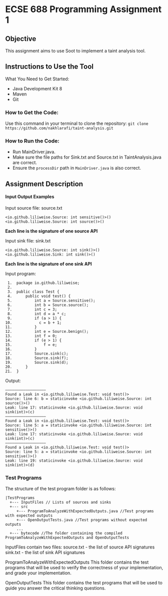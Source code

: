 # ECSE 688 Programming Assignment 1
## Objective 
This assignment aims to use Soot to implement a taint analysis tool.

## Instructions to Use the Tool

What You Need to Get Started:
* Java Development Kit 8
* Maven
* Git

### How to Get the Code:
Use this command in your terminal to clone the repository:
`git clone https://github.com/nakhlarafi/taint-analysis.git`

### How to Run the Code:
* Run MainDriver.java.
* Make sure the file paths for Sink.txt and Source.txt in TaintAnalysis.java are correct.
* Ensure the `processDir` path in `MainDriver.java` is also correct.

## Assignment Description

#### Input Output Examples
Input source file: source.txt
```
<io.github.liliweise.Source: int sensitive()>()
<io.github.liliweise.Source: int source()>()
```
**Each line is the signature of one source API**

Input sink file: sink.txt
```
<io.github.liliweise.Source: int sink()>()
<io.github.liliweise.Sink: int sink()>()
```
**Each line is the signature of one sink API**

Input program:
```
 1.  package io.github.liliweise;  
 2.   
 3.  public class Test {  
 4.      public void test() {  
 5.          int a = Source.sensitive();  
 6.          int b = Source.source();  
 7.          int c = 3;  
 8.          int d = a * c;  
 9.          if (a > 1) {  
10.            c = b + 1;  
11.          }  
12.          int e = Source.benign();  
13.          int f = 0;  
14.          if (e > 1) {  
15.              f = e;  
16.          }  
17.          Source.sink(c);  
18.          Source.sink(f);  
19.          Source.sink(d);  
20.      }  
21.  }
```

Output:
```
——————————————————
Found a Leak in <io.github.liliweise.Test: void test()>
Source: line 6: b = staticinvoke <io.github.liliweise.Source: int source()>()
Leak: line 17: staticinvoke <io.github.liliweise.Source: void sink(int)>(c)
——————————————————
Found a Leak in <io.github.liliweise.Test: void test()>
Source: line 5: a = staticinvoke <io.github.liliweise.Source: int sensitive()>()
Leak: line 17: staticinvoke <io.github.liliweise.Source: void sink(int)>(c)
——————————————————
Found a Leak in <io.github.liliweise.Test: void test()>
Source: line 5: a = staticinvoke <io.github.liliweise.Source: int sensitive()>()
Leak: line 19: staticinvoke <io.github.liliweise.Source: void sink(int)>(d)
```
### Test Programs

The structure of the test program folder is as follows:
```
|TestPrograms
  +--- InputFiles // Lists of sources and sinks
  +--- src
     +--- ProgramToAnalyzeWithExpectedOutputs.java //Test programs with expected outputs
     +--- OpenOutputTests.java //Test programs without expected outputs
     ...
  +--- bytecode //The folder containing the compiled ProgramToAnalyzeWithExpectedOutputs and OpenOutputTests
```
InputFiles contain two files:
source.txt - the list of source API signatures
sink.txt - the list of sink API signatures

ProgramToAnalyzeWithExpectedOutputs
This folder contains the test programs that will be used to verify the correctness of your implementation, and grade your implementation.

OpenOutputTests
This folder contains the test programs that will be used to guide you answer the critical thinking questions.

[//]: # (## Submission Requirements)

[//]: # (You are required to submit:)

[//]: # (1. Your assignment report)

[//]: # (2. The source code of the programs that perform taint analysis)

[//]: # (3. To ease grading, you should provide runnable scripts or clear descriptions of how to run your programs. If we fail to run your programs, you may not be able to get any score for this part.)

[//]: # (4. Zip all the files for this assignment and submit it to MyCourses - Programming Assignment 1.)



